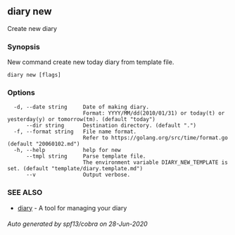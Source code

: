 ## diary new

Create new diary

### Synopsis

New command create new today diary from template file.

```
diary new [flags]
```

### Options

```
  -d, --date string     Date of making diary.
                        Format: YYYY/MM/dd(2010/01/31) or today(t) or yesterday(y) or tomorrow(tm). (default "today")
      --dir string      Destination directory. (default ".")
  -f, --format string   File name format.
                        Refer to https://golang.org/src/time/format.go (default "20060102.md")
  -h, --help            help for new
      --tmpl string     Parse template file.
                        The environment variable DIARY_NEW_TEMPLATE is set. (default "template/diary.template.md")
      --v               Output verbose.
```

### SEE ALSO

* [diary](diary.md)	 - A tool for managing your diary

###### Auto generated by spf13/cobra on 28-Jun-2020
